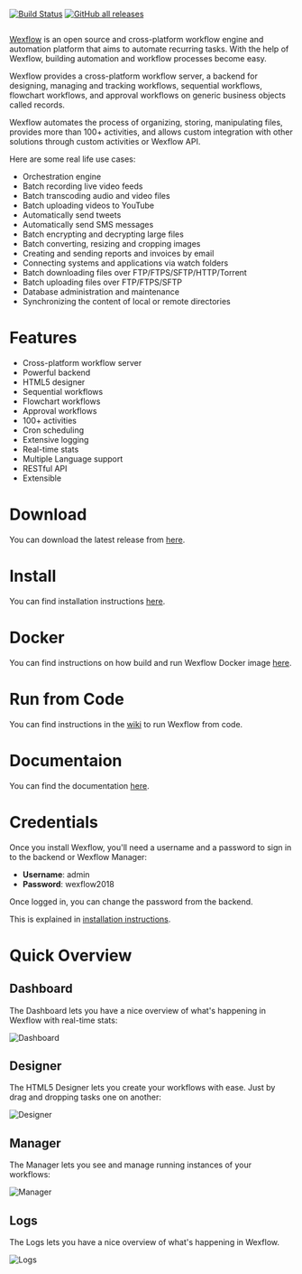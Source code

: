 [![Build Status](https://aelassas.visualstudio.com/wexflow/_apis/build/status/aelassas.wexflow?branchName=main)](https://aelassas.visualstudio.com/wexflow/_build/latest?definitionId=3&branchName=main) [![GitHub all releases](https://img.shields.io/github/downloads/aelassas/wexflow/total?color=32c955&logo=github)](https://wexflow.github.io/release-stats/)

<p align="center">
  <img src="https://wexflow.github.io/content/wexflow.drawio.png" alt="" />
</p>

[Wexflow](https://wexflow.github.io/) is an open source and cross-platform workflow engine and automation platform that aims to automate recurring tasks. With the help of Wexflow, building automation and workflow processes become easy.

Wexflow provides a cross-platform workflow server, a backend for designing, managing and tracking workflows, sequential workflows, flowchart workflows, and approval workflows on generic business objects called records.

Wexflow automates the process of organizing, storing, manipulating files, provides more than 100+ activities, and allows custom integration with other solutions through custom activities or Wexflow API.

Here are some real life use cases:

* Orchestration engine
* Batch recording live video feeds
* Batch transcoding audio and video files
* Batch uploading videos to YouTube
* Automatically send tweets
* Automatically send SMS messages
* Batch encrypting and decrypting large files
* Batch converting, resizing and cropping images
* Creating and sending reports and invoices by email
* Connecting systems and applications via watch folders
* Batch downloading files over FTP/FTPS/SFTP/HTTP/Torrent
* Batch uploading files over FTP/FTPS/SFTP
* Database administration and maintenance
* Synchronizing the content of local or remote directories

# Features

* Cross-platform workflow server
* Powerful backend
* HTML5 designer
* Sequential workflows
* Flowchart workflows
* Approval workflows
* 100+ activities
* Cron scheduling
* Extensive logging
* Real-time stats
* Multiple Language support
* RESTful API
* Extensible

# Download

You can download the latest release from [here](https://github.com/aelassas/wexflow/releases/latest).

# Install

You can find installation instructions [here](https://github.com/aelassas/wexflow/wiki/Installation).

# Docker

You can find instructions on how build and run Wexflow Docker image [here](https://github.com/aelassas/wexflow/wiki/Docker).

# Run from Code

You can find instructions in the [wiki](https://github.com/aelassas/wexflow/wiki/Run-From-Code) to run Wexflow from code.

# Documentaion

You can find the documentation [here](https://github.com/aelassas/wexflow/wiki).

# Credentials

Once you install Wexflow, you'll need a username and a password to sign in to the backend or Wexflow Manager:

- **Username**: admin
- **Password**: wexflow2018

Once logged in, you can change the password from the backend.

This is explained in [installation instructions](https://github.com/aelassas/wexflow/wiki/Installation).

# Quick Overview

## Dashboard

The Dashboard lets you have a nice overview of what's happening in Wexflow with real-time stats:

![Dashboard](https://wexflow.github.io/content/dashboard-6.1.0.png)

## Designer

The HTML5 Designer lets you create your workflows with ease. Just by drag and dropping tasks one on another:

![Designer](https://wexflow.github.io/content/designer-6.1.0.png)

## Manager

The Manager lets you see and manage running instances of your workflows:

![Manager](https://wexflow.github.io/content/manager-6.1.0.png)

## Logs

The Logs lets you have a nice overview of what's happening in Wexflow.

![Logs](https://wexflow.github.io/content/history-6.1.0.png)
